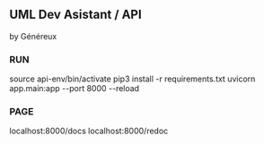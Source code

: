 ## UML Dev Asistant / API
by Généreux

### RUN
source api-env/bin/activate
pip3 install -r requirements.txt
uvicorn app.main:app --port 8000 --reload

### PAGE
localhost:8000/docs
localhost:8000/redoc
